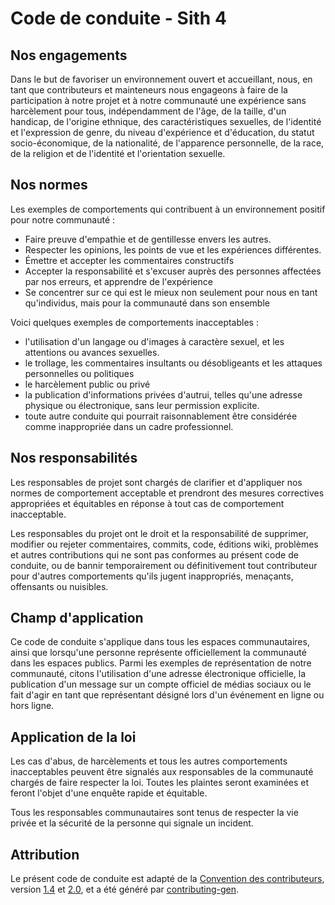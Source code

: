 # Code de conduite - Sith 4

## Nos engagements

Dans le but de favoriser un environnement ouvert et accueillant, nous, en tant que contributeurs et mainteneurs nous engageons à faire de la participation à notre projet et à notre communauté une expérience sans harcèlement pour tous, indépendamment de l'âge, de la taille, d'un handicap, de l'origine ethnique, des caractéristiques sexuelles, de l'identité et l'expression de genre, du niveau d'expérience et d'éducation, du statut socio-économique, de la nationalité, de l'apparence personnelle, de la race, de la religion et de l'identité et l'orientation sexuelle.

## Nos normes

Les exemples de comportements qui contribuent à un environnement positif pour notre communauté :

* Faire preuve d'empathie et de gentillesse envers les autres.
* Respecter les opinions, les points de vue et les expériences différentes.
* Émettre et accepter les commentaires constructifs
* Accepter la responsabilité et s'excuser auprès des personnes affectées par nos erreurs, et apprendre de l'expérience
* Se concentrer sur ce qui est le mieux non seulement pour nous en tant qu'individus, mais pour la communauté dans son ensemble

Voici quelques exemples de comportements inacceptables :

* l'utilisation d'un langage ou d'images à caractère sexuel, et les attentions ou avances sexuelles.
* le trollage, les commentaires insultants ou désobligeants et les attaques personnelles ou politiques
* le harcèlement public ou privé
* la publication d'informations privées d'autrui, telles qu'une adresse physique ou électronique, sans leur permission explicite.
* toute autre conduite qui pourrait raisonnablement être considérée comme inappropriée dans un cadre professionnel.

## Nos responsabilités

Les responsables de projet sont chargés de clarifier et d'appliquer nos normes de comportement acceptable et prendront des mesures correctives appropriées et équitables en réponse à tout cas de comportement inacceptable.

Les responsables du projet ont le droit et la responsabilité de supprimer, modifier ou rejeter commentaires, commits, code, éditions wiki, problèmes et autres contributions qui ne sont pas conformes au présent code de conduite, ou de bannir temporairement ou définitivement tout contributeur pour d'autres comportements qu'ils jugent inappropriés, menaçants, offensants ou nuisibles.

## Champ d'application

Ce code de conduite s'applique dans tous les espaces communautaires, ainsi que lorsqu'une personne représente officiellement la communauté dans les espaces publics. Parmi les exemples de représentation de notre communauté, citons l'utilisation d'une adresse électronique officielle, la publication d'un message sur un compte officiel de médias sociaux ou le fait d'agir en tant que représentant désigné lors d'un événement en ligne ou hors ligne.

## Application de la loi

Les cas d'abus, de harcèlements et tous les autres comportements inacceptables peuvent être signalés aux responsables de la communauté chargés de faire respecter la loi. Toutes les plaintes seront examinées et feront l'objet d'une enquête rapide et équitable.

Tous les responsables communautaires sont tenus de respecter la vie privée et la sécurité de la personne qui signale un incident.

## Attribution

Le présent code de conduite est adapté de la [Convention des contributeurs](https://contributor-covenant.org/), version
[1.4](https://www.contributor-covenant.org/version/1/4/code-of-conduct/code_of_conduct.md) et
[2.0](https://www.contributor-covenant.org/version/2/0/code_of_conduct/code_of_conduct.md),
et a été généré par [contributing-gen](https://github.com/bttger/contributing-gen).
